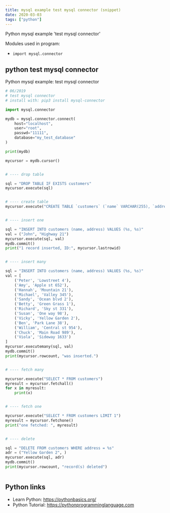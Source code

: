 ```yaml
---
title: mysql example test mysql connector (snippet)
date: 2020-03-03
tags: ["python"]
---
```

Python mysql example 'test mysql connector'


Modules used in program: 
* `import mysql.connector`

## python test mysql connector

Python mysql example: test mysql connector

```python
# 06/2019
# test mysql connector
# install with: pip3 install mysql-connector

import mysql.connector

mydb = mysql.connector.connect(
    host="localhost",
    user="root",
    passwd="11111",
    database="my_test_database"
)

print(mydb)

mycursor = mydb.cursor()


# ---- drop table

sql = "DROP TABLE IF EXISTS customers"
mycursor.execute(sql)


# ---- create table
mycursor.execute("CREATE TABLE `customers` (`name` VARCHAR(255), `address` VARCHAR(255))")


# ---- insert one

sql = "INSERT INTO customers (name, address) VALUES (%s, %s)"
val = ("John", "Highway 21")
mycursor.execute(sql, val)
mydb.commit()
print("1 record inserted, ID:", mycursor.lastrowid)


# ---- insert many

sql = "INSERT INTO customers (name, address) VALUES (%s, %s)"
val = [
    ('Peter', 'Lowstreet 4'),
    ('Amy', 'Apple st 652'),
    ('Hannah', 'Mountain 21'),
    ('Michael', 'Valley 345'),
    ('Sandy', 'Ocean blvd 2'),
    ('Betty', 'Green Grass 1'),
    ('Richard', 'Sky st 331'),
    ('Susan', 'One way 98'),
    ('Vicky', 'Yellow Garden 2'),
    ('Ben', 'Park Lane 38'),
    ('William', 'Central st 954'),
    ('Chuck', 'Main Road 989'),
    ('Viola', 'Sideway 1633')
]
mycursor.executemany(sql, val)
mydb.commit()
print(mycursor.rowcount, "was inserted.")


# ---- fetch many

mycursor.execute("SELECT * FROM customers")
myresult = mycursor.fetchall()
for x in myresult:
    print(x)


# ---- fetch one

mycursor.execute("SELECT * FROM customers LIMIT 1")
myresult = mycursor.fetchone()
print("one fetched: ", myresult)


# ---- delete

sql = "DELETE FROM customers WHERE address = %s"
adr = ("Yellow Garden 2", )
mycursor.execute(sql, adr)
mydb.commit()
print(mycursor.rowcount, "record(s) deleted")



```

## Python links

- Learn Python: https://pythonbasics.org/
- Python Tutorial: https://pythonprogramminglanguage.com
